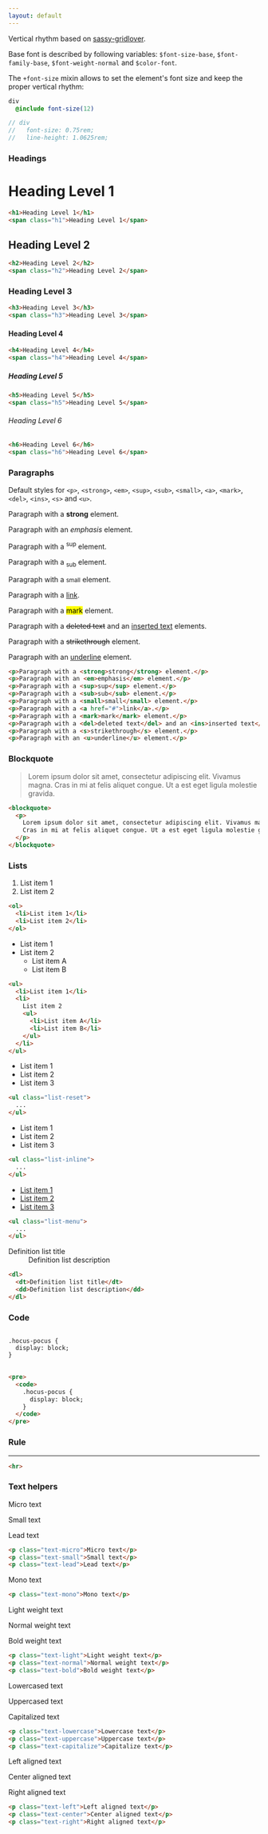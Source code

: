 ```yaml
---
layout: default
---
```


Vertical rhythm based on [sassy-gridlover](https://github.com/hiulit/Sassy-Gridlover).

Base font is described by following variables: `$font-size-base`,
`$font-family-base`, `$font-weight-normal` and `$color-font`.

The `+font-size` mixin allows to set the element's font size
and keep the proper vertical rhythm:

```sass
div
  @include font-size(12)

// div
//   font-size: 0.75rem;
//   line-height: 1.0625rem;

```

### Headings

<div class="example">
  <h1>Heading Level 1</h1>
</div>

```html
<h1>Heading Level 1</h1>
<span class="h1">Heading Level 1</span>
```

<div class="example">
  <h2>Heading Level 2</h2>
</div>

```html
<h2>Heading Level 2</h2>
<span class="h2">Heading Level 2</span>
```

<div class="example">
  <h3>Heading Level 3</h3>
</div>

```html
<h3>Heading Level 3</h3>
<span class="h3">Heading Level 3</span>
```

<div class="example">
  <h4>Heading Level 4</h4>
</div>

```html
<h4>Heading Level 4</h4>
<span class="h4">Heading Level 4</span>
```

<div class="example">
  <h5>Heading Level 5</h5>
</div>

```html
<h5>Heading Level 5</h5>
<span class="h5">Heading Level 5</span>
```

<div class="example">
  <h6>Heading Level 6</h6>
</div>

```html
<h6>Heading Level 6</h6>
<span class="h6">Heading Level 6</span>
```

### Paragraphs

Default styles for `<p>`, `<strong>`, `<em>`, `<sup>`, `<sub>`, `<small>`,
`<a>`, `<mark>`, `<del>`, `<ins>`, `<s>` and `<u>`.

<div class="example">
  <p>Paragraph with a <strong>strong</strong> element.</p>
  <p>Paragraph with an <em>emphasis</em> element.</p>
  <p>Paragraph with a <sup>sup</sup> element.</p>
  <p>Paragraph with a <sub>sub</sub> element.</p>
  <p>Paragraph with a <small>small</small> element.</p>
  <p>Paragraph with a <a href="#">link</a>.</p>
  <p>Paragraph with a <mark>mark</mark> element.</p>
  <p>Paragraph with a <del>deleted text</del> and an <ins>inserted text</ins> elements.</p>
  <p>Paragraph with a <s>strikethrough</s> element.</p>
  <p>Paragraph with an <u>underline</u> element.</p>
</div>

```html
<p>Paragraph with a <strong>strong</strong> element.</p>
<p>Paragraph with an <em>emphasis</em> element.</p>
<p>Paragraph with a <sup>sup</sup> element.</p>
<p>Paragraph with a <sub>sub</sub> element.</p>
<p>Paragraph with a <small>small</small> element.</p>
<p>Paragraph with a <a href="#">link</a>.</p>
<p>Paragraph with a <mark>mark</mark> element.</p>
<p>Paragraph with a <del>deleted text</del> and an <ins>inserted text</ins> elements.</p>
<p>Paragraph with a <s>strikethrough</s> element.</p>
<p>Paragraph with an <u>underline</u> element.</p>
```

### Blockquote

<div class="example">
  <blockquote>
    <p>
      Lorem ipsum dolor sit amet, consectetur adipiscing elit. Vivamus magna.
      Cras in mi at felis aliquet congue. Ut a est eget ligula molestie gravida.
    </p>
  </blockquote>
</div>

```html
<blockquote>
  <p>
    Lorem ipsum dolor sit amet, consectetur adipiscing elit. Vivamus magna.
    Cras in mi at felis aliquet congue. Ut a est eget ligula molestie gravida.
  </p>
</blockquote>
```

### Lists

<div class="example">
  <ol>
    <li>List item 1</li>
    <li>List item 2</li>
  </ol>
</div>

```html
<ol>
  <li>List item 1</li>
  <li>List item 2</li>
</ol>
```

<div class="example">
  <ul>
    <li>List item 1</li>
    <li>
      List item 2
      <ul>
        <li>List item A</li>
        <li>List item B</li>
      </ul>
    </li>
  </ul>
</div>

```html
<ul>
  <li>List item 1</li>
  <li>
    List item 2
    <ul>
      <li>List item A</li>
      <li>List item B</li>
    </ul>
  </li>
</ul>
```

<div class="example">
  <ul class="list-reset">
    <li>List item 1</li>
    <li>List item 2</li>
    <li>List item 3</li>
  </ul>
</div>

```html
<ul class="list-reset">
  ...
</ul>
```

<div class="example">
  <ul class="list-inline">
    <li>List item 1</li>
    <li>List item 2</li>
    <li>List item 3</li>
  </ul>
</div>

```html
<ul class="list-inline">
  ...
</ul>
```

<div class="example">
  <ul class="list-menu">
    <li><a href="#">List item 1</a></li>
    <li><a href="#">List item 2</a></li>
    <li><a href="#">List item 3</a></li>
  </ul>
</div>

```html
<ul class="list-menu">
  ...
</ul>
```

<div class="example">
  <dl>
    <dt>Definition list title</dt>
    <dd>Definition list description</dd>
  </dl>
</div>

```html
<dl>
  <dt>Definition list title</dt>
  <dd>Definition list description</dd>
</dl>
```

### Code

<div class="example">
<pre>
<code>
.hocus-pocus {
  display: block;
}
</code>
</pre>
</div>

```html
<pre>
  <code>
    .hocus-pocus {
      display: block;
    }
  </code>
</pre>
```

### Rule

<div class="example">
  <hr>
</div>

```html
<hr>
```

### Text helpers

<div class="example">
  <p class="text-micro">Micro text</p>
  <p class="text-small">Small text</p>
  <p class="text-lead">Lead text</p>
</div>

```html
<p class="text-micro">Micro text</p>
<p class="text-small">Small text</p>
<p class="text-lead">Lead text</p>
```

<div class="example">
  <p class="text-mono">Mono text</p>
</div>

```html
<p class="text-mono">Mono text</p>
```

<div class="example">
  <p class="text-light">Light weight text</p>
  <p class="text-normal">Normal weight text</p>
  <p class="text-bold">Bold weight text</p>
</div>

```html
<p class="text-light">Light weight text</p>
<p class="text-normal">Normal weight text</p>
<p class="text-bold">Bold weight text</p>
```

<div class="example">
  <p class="text-lowercase">Lowercased text</p>
  <p class="text-uppercase">Uppercased text</p>
  <p class="text-capitalize">Capitalized text</p>
</div>

```html
<p class="text-lowercase">Lowercase text</p>
<p class="text-uppercase">Uppercase text</p>
<p class="text-capitalize">Capitalize text</p>
```

<div class="example">
  <p class="text-left">Left aligned text</p>
  <p class="text-center">Center aligned text</p>
  <p class="text-right">Right aligned text</p>
</div>

```html
<p class="text-left">Left aligned text</p>
<p class="text-center">Center aligned text</p>
<p class="text-right">Right aligned text</p>
```

